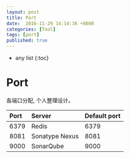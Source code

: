 ```yaml
---
layout: post
title: Port
date:  2016-11-29 14:14:36 +0800
categories: [Tool]
tags: [port]
published: true
---
```


* any list
{:toc}

# Port

各端口分配, 个人整理设计。

| Port           |   Server        |  Default port   |
| :------------- |:----------      |:--------------- |
| 6379           | Redis           | 6379            |
| 8081           | Sonatype Nexus  | 8081            |
| 9000           | SonarQube       | 9000            |







